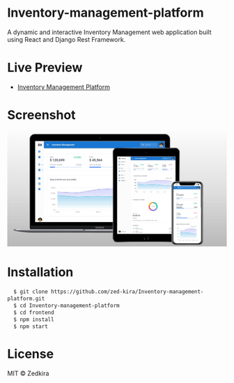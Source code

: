 # Inventory-management-platform
A dynamic and interactive Inventory Management web application built using React and Django Rest Framework.


# Live Preview 

<ul>
  <li><a href="https://zedkira-inventory.vercel.app/">Inventory Management Platform</a>
</ul>


# Screenshot

![Alt text](https://github.com/zed-kira/Inventory-management-platform/blob/main/images/zedkira-inventory.JPG)


# Installation

      $ git clone https://github.com/zed-kira/Inventory-management-platform.git
      $ cd Inventory-management-platform
      $ cd frontend
      $ npm install 
      $ npm start
      
      
# License
MIT © Zedkira
